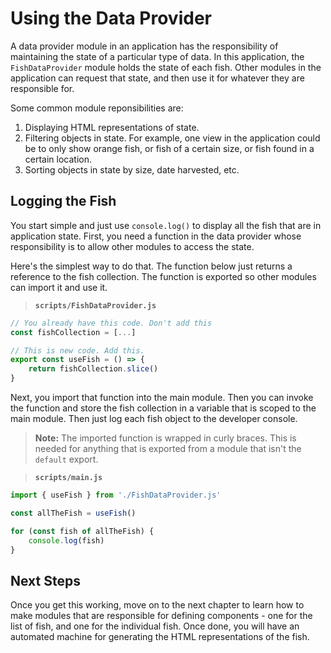 # Using the Data Provider

A data provider module in an application has the responsibility of maintaining the state of a particular type of data. In this application, the `FishDataProvider` module holds the state of each fish. Other modules in the application can request that state, and then use it for whatever they are responsible for.

Some common module reponsibilities are:

1. Displaying HTML representations of state.
1. Filtering objects in state. For example, one view in the application could be to only show orange fish, or fish of a certain size, or fish found in a certain location.
1. Sorting objects in state by size, date harvested, etc.

## Logging the Fish

You start simple and just use `console.log()` to display all the fish that are in application state. First, you need a function in the data provider whose responsibility is to allow other modules to access the state.

Here's the simplest way to do that. The function below just returns a reference to the fish collection. The function is exported so other modules can import it and use it.

> **`scripts/FishDataProvider.js`**

```js
// You already have this code. Don't add this
const fishCollection = [...]

// This is new code. Add this.
export const useFish = () => {
    return fishCollection.slice()
}
```

Next, you import that function into the main module. Then you can invoke the function and store the fish collection in a variable that is scoped to the main module. Then just log each fish object to the developer console.

> **Note:** The imported function is wrapped in curly braces. This is needed for anything that is exported from a module that isn't the `default` export.

> **`scripts/main.js`**

```js
import { useFish } from './FishDataProvider.js'

const allTheFish = useFish()

for (const fish of allTheFish) {
    console.log(fish)
}
```

## Next Steps

Once you get this working, move on to the next chapter to learn how to make modules that are responsible for defining components - one for the list of fish, and one for the individual fish. Once done, you will have an automated machine for generating the HTML representations of the fish.
